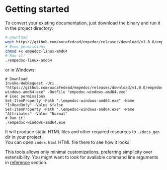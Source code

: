 # Getting started

To convert your existing documentation, just download the binary and run it in the project directory:

```sh
# Download
wget https://github.com/oxcafedead/empedoc/releases/download/v1.0.0/empedoc-linux-amd64
# Exec permissions
chmod +x empedoc-linux-amd64
# Run it!
./empedoc-linux-amd64
```

or in Windows:

```
# Download
Invoke-WebRequest -Uri "https://github.com/oxcafedead/empedoc/releases/download/v1.0.0/empedoc-windows-amd64.exe" -OutFile "empedoc-windows-amd64.exe"
# Exec permissions
Set-ItemProperty -Path ".\empedoc-windows-amd64.exe" -Name "IsReadOnly" -Value $false
Set-ItemProperty -Path ".\empedoc-windows-amd64.exe" -Name "Attributes" -Value "Normal"
# Run it!
.\empedoc-windows-amd64.exe
```

It will produce static HTML files and other required resources to `./docs_gen` dir in your project.\
You can open `index.html` HTML file there to see how it looks.

This tools allows only minimal customizations, preferring simplicity over extensibility.
You might want to look for available command line arguments in [reference](./reference.md) section.
